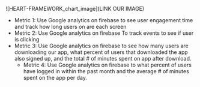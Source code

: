 ![HEART-FRAMEWORK_chart_image](LINK OUR IMAGE)

- Metric 1: Use Google analytics on firebase to see user engagement time and track how long users on are each screen
- Metric 2: Use Google analytics on firebase  To track events to see if user is clicking
- Metric 3: Use Google analytics on firebase to see how many users are downloading our app, what percent of users
      that downloaded the app also signed up, and the total # of minutes spent on app after download.
  - Metric 4: Use Google analytics on firebase to what percent of users have logged in within the past month and the
        average # of minutes spent on the app per day.
